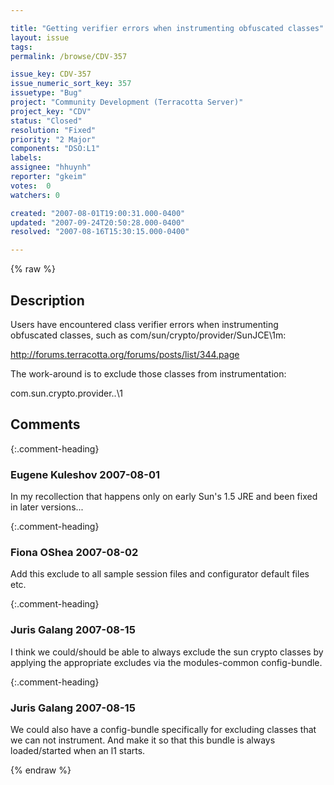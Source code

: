 ```yaml
---

title: "Getting verifier errors when instrumenting obfuscated classes"
layout: issue
tags: 
permalink: /browse/CDV-357

issue_key: CDV-357
issue_numeric_sort_key: 357
issuetype: "Bug"
project: "Community Development (Terracotta Server)"
project_key: "CDV"
status: "Closed"
resolution: "Fixed"
priority: "2 Major"
components: "DSO:L1"
labels: 
assignee: "hhuynh"
reporter: "gkeim"
votes:  0
watchers: 0

created: "2007-08-01T19:00:31.000-0400"
updated: "2007-09-24T20:50:28.000-0400"
resolved: "2007-08-16T15:30:15.000-0400"

---
```




{% raw %}



## Description

<div markdown="1" class="description">

Users have encountered class verifier errors when instrumenting obfuscated classes, such as com/sun/crypto/provider/SunJCE\1m:

http://forums.terracotta.org/forums/posts/list/344.page

The work-around is to exclude those classes from instrumentation:

<instrumented-classes>
 <exclude>com.sun.crypto.provider..\1</exclude> 
</instrumented-classes>


</div>

## Comments


{:.comment-heading}
### **Eugene Kuleshov** <span class="date">2007-08-01</span>

<div markdown="1" class="comment">

In my recollection that happens only on early Sun's 1.5 JRE and been fixed in later versions...

</div>


{:.comment-heading}
### **Fiona OShea** <span class="date">2007-08-02</span>

<div markdown="1" class="comment">

Add this exclude to all sample session files and configurator default files etc.

</div>


{:.comment-heading}
### **Juris Galang** <span class="date">2007-08-15</span>

<div markdown="1" class="comment">

I think we could/should be able to always exclude the sun crypto classes by applying the appropriate excludes via the modules-common config-bundle. 

</div>


{:.comment-heading}
### **Juris Galang** <span class="date">2007-08-15</span>

<div markdown="1" class="comment">

We could also have a config-bundle specifically for excluding classes that we can not instrument. And make it so that this bundle is always loaded/started when an l1 starts.

</div>



{% endraw %}
